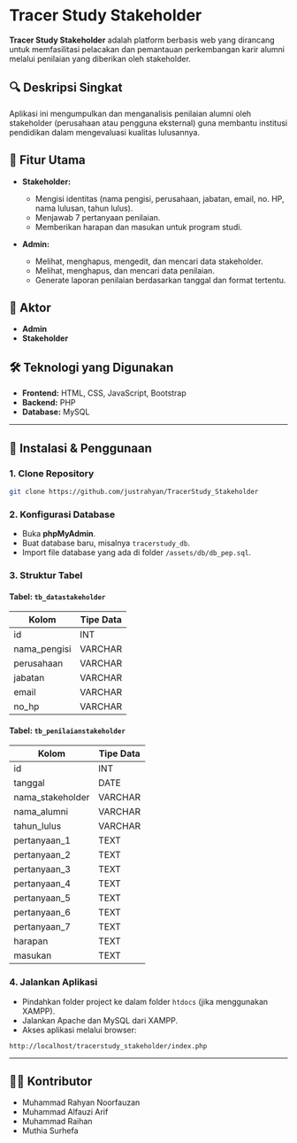 # Tracer Study Stakeholder

**Tracer Study Stakeholder** adalah platform berbasis web yang dirancang untuk memfasilitasi pelacakan dan pemantauan perkembangan karir alumni melalui penilaian yang diberikan oleh stakeholder.

## 🔍 Deskripsi Singkat

Aplikasi ini mengumpulkan dan menganalisis penilaian alumni oleh stakeholder (perusahaan atau pengguna eksternal) guna membantu institusi pendidikan dalam mengevaluasi kualitas lulusannya.

## 🧩 Fitur Utama

- **Stakeholder:**

  - Mengisi identitas (nama pengisi, perusahaan, jabatan, email, no. HP, nama lulusan, tahun lulus).
  - Menjawab 7 pertanyaan penilaian.
  - Memberikan harapan dan masukan untuk program studi.

- **Admin:**
  - Melihat, menghapus, mengedit, dan mencari data stakeholder.
  - Melihat, menghapus, dan mencari data penilaian.
  - Generate laporan penilaian berdasarkan tanggal dan format tertentu.

## 👥 Aktor

- **Admin**
- **Stakeholder**

## 🛠️ Teknologi yang Digunakan

- **Frontend:** HTML, CSS, JavaScript, Bootstrap
- **Backend:** PHP
- **Database:** MySQL

---

## 🚀 Instalasi & Penggunaan

### 1. Clone Repository

```bash
git clone https://github.com/justrahyan/TracerStudy_Stakeholder
```

### 2. Konfigurasi Database

- Buka **phpMyAdmin**.
- Buat database baru, misalnya `tracerstudy_db`.
- Import file database yang ada di folder `/assets/db/db_pep.sql`.

### 3. Struktur Tabel

#### Tabel: `tb_datastakeholder`

| Kolom        | Tipe Data |
| ------------ | --------- |
| id           | INT       |
| nama_pengisi | VARCHAR   |
| perusahaan   | VARCHAR   |
| jabatan      | VARCHAR   |
| email        | VARCHAR   |
| no_hp        | VARCHAR   |

#### Tabel: `tb_penilaianstakeholder`

| Kolom            | Tipe Data |
| ---------------- | --------- |
| id               | INT       |
| tanggal          | DATE      |
| nama_stakeholder | VARCHAR   |
| nama_alumni      | VARCHAR   |
| tahun_lulus      | VARCHAR   |
| pertanyaan_1     | TEXT      |
| pertanyaan_2     | TEXT      |
| pertanyaan_3     | TEXT      |
| pertanyaan_4     | TEXT      |
| pertanyaan_5     | TEXT      |
| pertanyaan_6     | TEXT      |
| pertanyaan_7     | TEXT      |
| harapan          | TEXT      |
| masukan          | TEXT      |

### 4. Jalankan Aplikasi

- Pindahkan folder project ke dalam folder `htdocs` (jika menggunakan XAMPP).
- Jalankan Apache dan MySQL dari XAMPP.
- Akses aplikasi melalui browser:

```
http://localhost/tracerstudy_stakeholder/index.php
```

---

## 👨‍💻 Kontributor

- Muhammad Rahyan Noorfauzan
- Muhammad Alfauzi Arif
- Muhammad Raihan
- Muthia Surhefa
